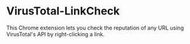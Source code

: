 # VirusTotal-LinkCheck
This Chrome extension lets you check the reputation of any URL using VirusTotal's API by right-clicking a link.
